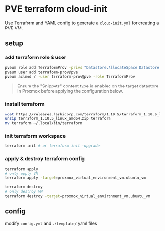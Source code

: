 # PVE terraform cloud-init

Use Terraform and YAML config to generate a `cloud-init.yml` for creating a PVE VM.

## setup

### add terraform role & user

```sh
pveum role add TerraformProv -privs "Datastore.AllocateSpace Datastore.AllocateTemplate Datastore.Audit Pool.Allocate Sys.Audit Sys.Console Sys.Modify VM.Allocate VM.Audit VM.Clone VM.Config.CDROM VM.Config.Cloudinit VM.Config.CPU VM.Config.Disk VM.Config.HWType VM.Config.Memory VM.Config.Network VM.Config.Options VM.Migrate VM.Monitor VM.PowerMgmt SDN.Use"
pveum user add terraform-prov@pve
pveum aclmod / -user terraform-prov@pve -role TerraformProv
```

> Ensure the "Snippets" content type is enabled on the target datastore in Proxmox before applying the configuration below.

### install terraform

```sh
wget https://releases.hashicorp.com/terraform/1.10.5/terraform_1.10.5_linux_amd64.zip
unzip terraform_1.10.5_linux_amd64.zip terraform
mv terraform ~/.local/bin/terraform
```

### init terraform workspace

```sh
terraform init # or terraform init -upgrade
```

### apply & destroy terraform config

```sh
terraform apply
# only apply VM
terraform apply -target=proxmox_virtual_environment_vm.ubuntu_vm
```

```sh
terraform destroy
# only destroy VM
terraform destroy -target=proxmox_virtual_environment_vm.ubuntu_vm
```

## config

modify `config.yml` and `./template/` yaml files

